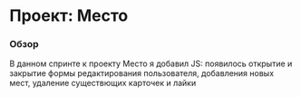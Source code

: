 # Проект: Место

### Обзор

В данном спринте к проекту Место я добавил JS: появилось открытие и закрытие формы редактирования пользователя, добавления новых  мест, удаление существющих карточек и лайки

